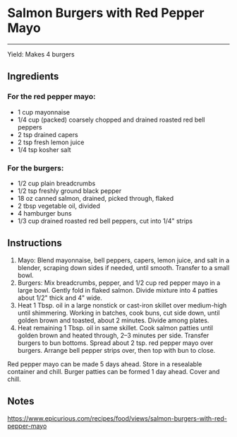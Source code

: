 # Salmon Burgers with Red Pepper Mayo
---
Yield: Makes 4 burgers

## Ingredients
### For the red pepper mayo:
- 1 cup mayonnaise
- 1/4 cup (packed) coarsely chopped and drained roasted red bell peppers
- 2 tsp drained capers
- 2 tsp fresh lemon juice
- 1/4 tsp kosher salt

### For the burgers:
- 1/2 cup plain breadcrumbs
- 1/2 tsp freshly ground black pepper
- 18 oz canned salmon, drained, picked through, flaked
- 2 tbsp vegetable oil, divided
- 4 hamburger buns
- 1/3 cup drained roasted red bell peppers, cut into 1/4" strips

## Instructions
1. Mayo: Blend mayonnaise, bell peppers, capers, lemon juice, and salt in a blender, scraping down sides if needed, until smooth. Transfer to a small bowl.
2. Burgers: Mix breadcrumbs, pepper, and 1/2 cup red pepper mayo in a large bowl. Gently fold in flaked salmon. Divide mixture into 4 patties about 1/2" thick and 4" wide.
3. Heat 1 Tbsp. oil in a large nonstick or cast-iron skillet over medium-high until shimmering. Working in batches, cook buns, cut side down, until golden brown and toasted, about 2 minutes. Divide among plates.
4. Heat remaining 1 Tbsp. oil in same skillet. Cook salmon patties until golden brown and heated through, 2–3 minutes per side. Transfer burgers to bun bottoms. Spread about 2 tsp. red pepper mayo over burgers. Arrange bell pepper strips over, then top with bun to close.

Red pepper mayo can be made 5 days ahead. Store in a resealable container and chill. Burger patties can be formed 1 day ahead. Cover and chill.

## Notes

https://www.epicurious.com/recipes/food/views/salmon-burgers-with-red-pepper-mayo

